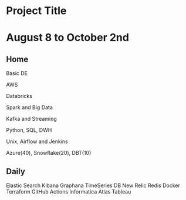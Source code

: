 
# Project Title


# August 8 to October 2nd
## Home

Basic DE

AWS

Databricks

Spark and Big Data

Kafka and Streaming

Python, SQL, DWH

Unix, Airflow and Jenkins

Azure(40), Snowflake(20), DBT(10)


## Daily

Elastic Search
Kibana
Graphana
TimeSeries DB
New Relic
Redis
Docker
Terraform
GitHub Actions
Informatica
Atlas
Tableau

